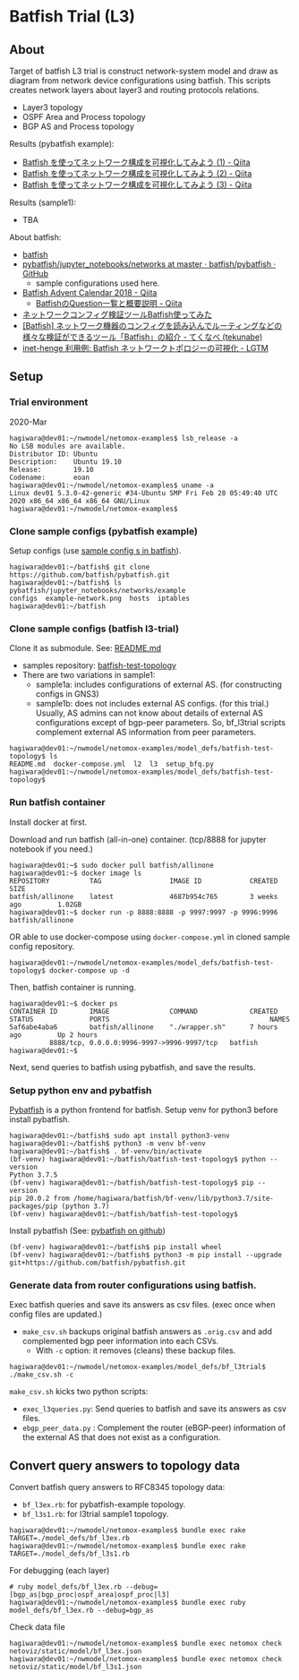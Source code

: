 # Batfish Trial (L3)

## About

Target of batfish L3 trial is construct network-system model and draw as diagram from network device configurations using batfish.
This scripts creates network layers about layer3 and routing protocols relations.

* Layer3 topology
* OSPF Area and Process topology
* BGP AS and Process topology

Results (pybatfish example):
* [Batfish を使ってネットワーク構成を可視化してみよう \(1\) \- Qiita](https://qiita.com/corestate55/items/8a39af553785fd77c20a)
* [Batfish を使ってネットワーク構成を可視化してみよう \(2\) \- Qiita](https://qiita.com/corestate55/items/9d8023eb19637f9bbd1e)
* [Batfish を使ってネットワーク構成を可視化してみよう \(3\) \- Qiita](https://qiita.com/corestate55/items/10673ef74c33a24a0389)

Results (sample1):
* TBA

About batfish:
* [batfish](https://www.batfish.org/)
* [pybatfish/jupyter\_notebooks/networks at master · batfish/pybatfish · GitHub](https://github.com/batfish/pybatfish/tree/master/jupyter_notebooks/networks)
  * sample configurations used here.
* [Batfish Advent Calendar 2018 \- Qiita](https://qiita.com/advent-calendar/2018/batfish)
  * [BatfishのQuestion一覧と概要説明 - Qiita](https://qiita.com/tech_kitara/items/be71005ad7b5091d25a4)
* [ネットワークコンフィグ検証ツールBatfish使ってみた](https://ccieojisan.net/post-1803/)
* [[Batfish] ネットワーク機器のコンフィグを読み込んでルーティングなどの様々な検証ができるツール「Batfish」の紹介 - てくなべ (tekunabe)](https://tekunabe.hatenablog.jp/entry/2018/10/25/batfish)
* [inet-henge 利用例: Batfish ネットワークトポロジーの可視化 - LGTM](https://codeout.hatenablog.com/)

## Setup

### Trial environment

2020-Mar

```
hagiwara@dev01:~/nwmodel/netomox-examples$ lsb_release -a
No LSB modules are available.
Distributor ID: Ubuntu
Description:    Ubuntu 19.10
Release:        19.10
Codename:       eoan
hagiwara@dev01:~/nwmodel/netomox-examples$ uname -a
Linux dev01 5.3.0-42-generic #34-Ubuntu SMP Fri Feb 28 05:49:40 UTC 2020 x86_64 x86_64 x86_64 GNU/Linux
hagiwara@dev01:~/nwmodel/netomox-examples$ 
```

### Clone sample configs (pybatfish example)

Setup configs (use [sample config s in batfish](https://github.com/batfish/pybatfish/tree/master/jupyter_notebooks/networks)).

```
hagiwara@dev01:~/batfish$ git clone https://github.com/batfish/pybatfish.git
hagiwara@dev01:~/batfish$ ls pybatfish/jupyter_notebooks/networks/example      
configs  example-network.png  hosts  iptables                                  
hagiwara@dev01:~/batfish
```

### Clone sample configs (batfish l3-trial)

Clone it as submodule. See: [README.md](../../README.md)

* samples repository: [batfish\-test\-topology](https://github.com/corestate55/batfish-test-topology)
* There are two variations in sample1:
  * sample1a: includes configurations of external AS. (for constructing configs in GNS3)
  * sample1b: does not includes external AS configs. (for this trial.)
    Usually, AS admins can not know about details of external AS configurations except of bgp-peer parameters.
    So, bf_l3trial scripts complement external AS information from peer parameters.

```
hagiwara@dev01:~/nwmodel/netomox-examples/model_defs/batfish-test-topology$ ls
README.md  docker-compose.yml  l2  l3  setup_bfq.py
hagiwara@dev01:~/nwmodel/netomox-examples/model_defs/batfish-test-topology$ 
```

### Run batfish container

Install docker at first.

Download and run batfish (all-in-one) container. (tcp/8888 for jupyter notebook if you need.)

```
hagiwara@dev01:~$ sudo docker pull batfish/allinone
hagiwara@dev01:~$ docker image ls
REPOSITORY          TAG                 IMAGE ID            CREATED             SIZE
batfish/allinone    latest              4687b954c765        3 weeks ago         1.02GB
hagiwara@dev01:~$ docker run -p 8888:8888 -p 9997:9997 -p 9996:9996 batfish/allinone
```

OR able to use docker-compose using `docker-compose.yml` in cloned sample config repository.

```
hagiwara@dev01:~/nwmodel/netomox-examples/model_defs/batfish-test-topology$ docker-compose up -d
```
Then, batfish container is running.

```
hagiwara@dev01:~$ docker ps
CONTAINER ID        IMAGE               COMMAND             CREATED             STATUS              PORTS                                        NAMES
5af6abe4aba6        batfish/allinone    "./wrapper.sh"      7 hours ago         Up 2 hours
          8888/tcp, 0.0.0.0:9996-9997->9996-9997/tcp   batfish
hagiwara@dev01:~$ 
```

Next, send queries to batfish using pybatfish, and save the results.

### Setup python env and pybatfish

[Pybatfish](https://github.com/batfish/pybatfish) is a python frontend for batfish.
Setup venv for python3 before install pybatfish.

```
hagiwara@dev01:~/batfish$ sudo apt install python3-venv
hagiwara@dev01:~/batfish$ python3 -m venv bf-venv
hagiwara@dev01:~/batfish$ . bf-venv/bin/activate
(bf-venv) hagiwara@dev01:~/batfish/batfish-test-topology$ python --version
Python 3.7.5
(bf-venv) hagiwara@dev01:~/batfish/batfish-test-topology$ pip --version
pip 20.0.2 from /home/hagiwara/batfish/bf-venv/lib/python3.7/site-packages/pip (python 3.7)
(bf-venv) hagiwara@dev01:~/batfish/batfish-test-topology$ 
```

Install pybatfish (See: [pybatfish on github](https://github.com/batfish/pybatfish#install-pybatfish))

```
(bf-venv) hagiwara@dev01:~/batfish$ pip install wheel
(bf-venv) hagiwara@dev01:~/batfish$ python3 -m pip install --upgrade git+https://github.com/batfish/pybatfish.git
```

### Generate data from router configurations using batfish.

Exec batfish queries and save its answers as csv files. (exec once when config files are updated.)

* `make_csv.sh` backups original batfish answers as `.orig.csv`
  and add complemented bgp peer information into each CSVs.
  * With `-c` option: it removes (cleans) these backup files.

```
hagiwara@dev01:~/nwmodel/netomox-examples/model_defs/bf_l3trial$ ./make_csv.sh -c
```

`make_csv.sh` kicks two python scripts:

* `exec_l3queries.py`: Send queries to batfish and save its answers as csv files.
* `ebgp_peer_data.py` : Complement the router (eBGP-peer) information of the external AS
  that does not exist as a configuration.


## Convert query answers to topology data

Convert batfish query answers to RFC8345 topology data:

* `bf_l3ex.rb`: for pybatfish-example topology.
* `bf_l3s1.rb`: for l3trial sample1 topology.

```
hagiwara@dev01:~/nwmodel/netomox-examples$ bundle exec rake TARGET=./model_defs/bf_l3ex.rb
hagiwara@dev01:~/nwmodel/netomox-examples$ bundle exec rake TARGET=./model_defs/bf_l3s1.rb
```

For debugging (each layer)

```
# ruby model_defs/bf_l3ex.rb --debug=[bgp_as|bgp_proc|ospf_area|ospf_proc|l3]
hagiwara@dev01:~/nwmodel/netomox-examples$ bundle exec ruby model_defs/bf_l3ex.rb --debug=bgp_as
```

Check data file

```
hagiwara@dev01:~/nwmodel/netomox-examples$ bundle exec netomox check netoviz/static/model/bf_l3ex.json
hagiwara@dev01:~/nwmodel/netomox-examples$ bundle exec netomox check netoviz/static/model/bf_l3s1.json
```
